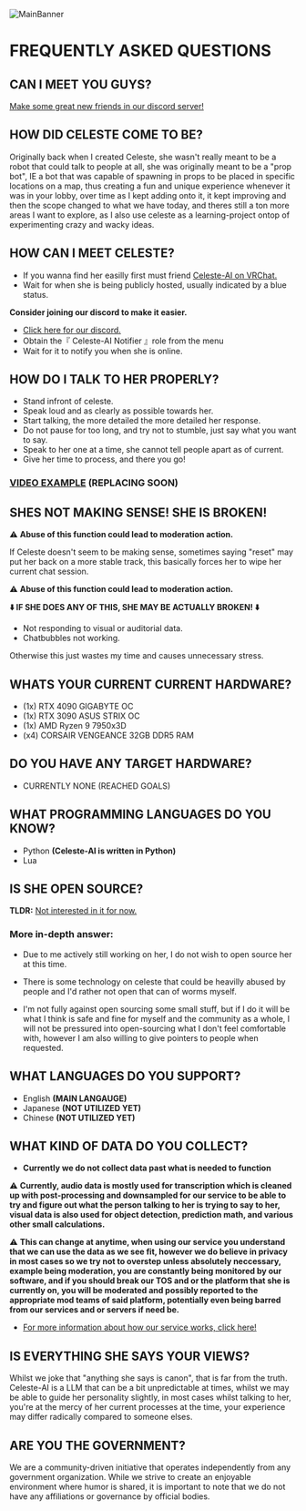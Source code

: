 ![MainBanner](https://user-images.githubusercontent.com/130422935/231066942-2bacb1b8-3e14-4d74-9cb7-6fdfc070fd44.png)
# FREQUENTLY ASKED QUESTIONS

## CAN I MEET YOU GUYS?
 [Make some great new friends in our discord server!](https://discord.gg/RpqunvvNNF)

## HOW DID CELESTE COME TO BE?
Originally back when I created Celeste, she wasn't really meant to be a robot that could talk to people at all, she was originally meant to be a "prop bot", IE a bot that was capable of spawning in props to be placed in specific locations on a map, thus creating a fun and unique experience whenever it was in your lobby, over time as I kept adding onto it, it kept improving and then the scope changed to what we have today, and theres still a ton more areas I want to explore, as I also use celeste as a learning-project ontop of experimenting crazy and wacky ideas.


## HOW CAN I MEET CELESTE?
* If you wanna find her easilly first must friend [Celeste-AI on VRChat.](https://vrchat.com/home/user/usr_ff803344-a3a9-4949-b7a6-900b9b7b0b22)
* Wait for when she is being publicly hosted, usually indicated by a blue status.

**Consider joining our discord to make it easier.**
* [Click here for our discord.](https://discord.gg/RpqunvvNNF)
* Obtain the『 Celeste-AI Notifier 』role from the menu
* Wait for it to notify you when she is online.

## HOW DO I TALK TO HER PROPERLY?
* Stand infront of celeste.
* Speak loud and as clearly as possible towards her.
* Start talking, the more detailed the more detailed her response.
* Do not pause for too long, and try not to stumble, just say what you want to say.
* Speak to her one at a time, she cannot tell people apart as of current.
* Give her time to process, and there you go!

### [VIDEO EXAMPLE](https://youtu.be/RyMXKU3mfOU?si=w_iskERlpHac-Ebf) (REPLACING SOON)

## SHES NOT MAKING SENSE! SHE IS BROKEN!

⚠️ **Abuse of this function could lead to moderation action.**

If Celeste doesn't seem to be making sense, sometimes saying "reset" may put her back on a more stable track, this basically forces her to wipe her current chat session.

⚠️ **Abuse of this function could lead to moderation action.**




**⬇️ IF SHE DOES ANY OF THIS, SHE MAY BE ACTUALLY BROKEN! ⬇️**
* Not responding to visual or auditorial data.
* Chatbubbles not working.

Otherwise this just wastes my time and causes unnecessary stress.

## WHATS YOUR CURRENT CURRENT HARDWARE?
* (1x) RTX 4090 GIGABYTE OC
* (1x) RTX 3090 ASUS STRIX OC
* (1x) AMD Ryzen 9 7950x3D
* (x4) CORSAIR VENGEANCE 32GB DDR5 RAM

## DO YOU HAVE ANY TARGET HARDWARE?
* CURRENTLY NONE (REACHED GOALS)

## WHAT PROGRAMMING LANGUAGES DO YOU KNOW?
* Python **(Celeste-AI is written in Python)**
* Lua

## IS SHE OPEN SOURCE?
**TLDR:** <ins>Not interested in it for now.</ins>

### More in-depth answer:
* Due to me actively still working on her, I do not wish to open source her at this time.

* There is some technology on celeste that could be heavilly abused by people and I'd rather not open that can of worms myself.

* I'm not fully against open sourcing some small stuff, but if I do it will be what I think is safe and fine for myself and the community as a whole, I will not be pressured into open-sourcing what I don't feel comfortable with, however I am also willing to give pointers to people when requested.

## WHAT LANGUAGES DO YOU SUPPORT?
* English **(MAIN LANGAUGE)**
* Japanese **(NOT UTILIZED YET)**
* Chinese **(NOT UTILIZED YET)**

## WHAT KIND OF DATA DO YOU COLLECT?
* **Currently we do not collect data past what is needed to function**

⚠️ **Currently, audio data is mostly used for transcription which is cleaned up with post-processing and downsampled for our service to be able to try and figure out what the person talking to her is trying to say to her, visual data is also used for object detection, prediction math, and various other small calculations.**

⚠️ **This can change at anytime, when using our service you understand that we can use the data as we see fit, however we do believe in privacy in most cases so we try not to overstep unless absolutely neccessary, example being moderation, you are constantly being monitored by our software, and if you should break our TOS and or the platform that she is currently on, you will be moderated and possibly reported to the appropriate mod teams of said platform, potentially even being barred from our services and or servers if need be.**

* [For more information about how our service works, click here!](https://github.com/Celeste-AI/Celeste-AI/blob/main/informational/howsheworks.md)

## IS EVERYTHING SHE SAYS YOUR VIEWS?
Whilst we joke that "anything she says is canon", that is far from the truth.
Celeste-AI is a LLM that can be a bit unpredictable at times, whilst we may be able to guide her personality slightly, in most cases whilst talking to her, you're at the mercy of her current processes at the time, your experience may differ radically compared to someone elses.

## ARE YOU THE GOVERNMENT?
We are a community-driven initiative that operates independently from any government organization. While we strive to create an enjoyable environment where humor is shared, it is important to note that we do not have any affiliations or governance by official bodies.
